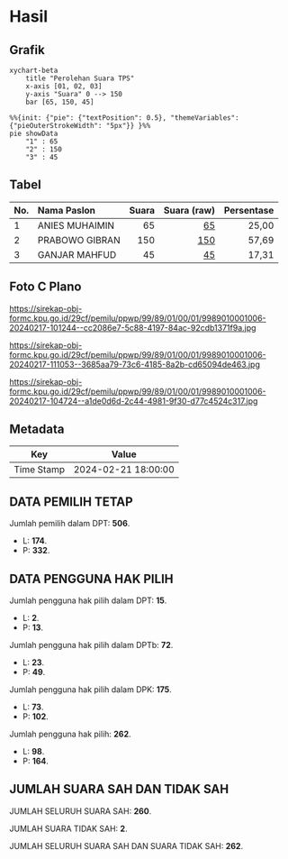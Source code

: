 # Hasil

## Grafik

```mermaid
xychart-beta
    title "Perolehan Suara TPS"
    x-axis [01, 02, 03]
    y-axis "Suara" 0 --> 150
    bar [65, 150, 45]
```

```mermaid
%%{init: {"pie": {"textPosition": 0.5}, "themeVariables": {"pieOuterStrokeWidth": "5px"}} }%%
pie showData
    "1" : 65
    "2" : 150
    "3" : 45
```

## Tabel

| No. | Nama Paslon    | Suara | Suara (raw) | Persentase |
|:--- |:-------------- | -----:| -----------:| ----------:|
| 1   | ANIES MUHAIMIN | 65    | [65][p-1]   | 25,00      |
| 2   | PRABOWO GIBRAN | 150   | [150][p-2]  | 57,69      |
| 3   | GANJAR MAHFUD  | 45    | [45][p-3]   | 17,31      |


[p-1]: https://github.com/gigit-pemilu/pemilu-2024-99-luar-negeri/blob/main/pilpres/hitung-suara/sub/99-luar-negeri/sub/89-penang-malaysia/sub/01-penang-malaysia/sub/0001-penang-malaysia/sub/006-tps-001/sub/paslon-1.txt
[p-2]: https://github.com/gigit-pemilu/pemilu-2024-99-luar-negeri/blob/main/pilpres/hitung-suara/sub/99-luar-negeri/sub/89-penang-malaysia/sub/01-penang-malaysia/sub/0001-penang-malaysia/sub/006-tps-001/sub/paslon-2.txt
[p-3]: https://github.com/gigit-pemilu/pemilu-2024-99-luar-negeri/blob/main/pilpres/hitung-suara/sub/99-luar-negeri/sub/89-penang-malaysia/sub/01-penang-malaysia/sub/0001-penang-malaysia/sub/006-tps-001/sub/paslon-3.txt

## Foto C Plano

https://sirekap-obj-formc.kpu.go.id/29cf/pemilu/ppwp/99/89/01/00/01/9989010001006-20240217-101244--cc2086e7-5c88-4197-84ac-92cdb1371f9a.jpg

https://sirekap-obj-formc.kpu.go.id/29cf/pemilu/ppwp/99/89/01/00/01/9989010001006-20240217-111053--3685aa79-73c6-4185-8a2b-cd65094de463.jpg

https://sirekap-obj-formc.kpu.go.id/29cf/pemilu/ppwp/99/89/01/00/01/9989010001006-20240217-104724--a1de0d6d-2c44-4981-9f30-d77c4524c317.jpg


## Metadata

| Key        | Value               |
| ---------- | ------------------- |
| Time Stamp | 2024-02-21 18:00:00 |


## DATA PEMILIH TETAP

Jumlah pemilih dalam DPT: **506**.
 * L: **174**.
 * P: **332**.

## DATA PENGGUNA HAK PILIH

Jumlah pengguna hak pilih dalam DPT: **15**.
 * L: **2**.
 * P: **13**.

Jumlah pengguna hak pilih dalam DPTb: **72**.
 * L: **23**.
 * P: **49**.

Jumlah pengguna hak pilih dalam DPK: **175**.
 * L: **73**.
 * P: **102**.

Jumlah pengguna hak pilih: **262**.
 * L: **98**.
 * P: **164**.

## JUMLAH SUARA SAH DAN TIDAK SAH

JUMLAH SELURUH SUARA SAH: **260**.

JUMLAH SUARA TIDAK SAH: **2**.

JUMLAH SELURUH SUARA SAH DAN SUARA TIDAK SAH: **262**.


